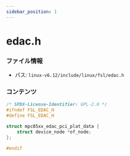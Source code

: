 ```yaml
---
sidebar_position: 1
---
```

# edac.h

### ファイル情報

- パス: `linux-v6.12/include/linux/fsl/edac.h`

### コンテンツ

```h
/* SPDX-License-Identifier: GPL-2.0 */
#ifndef FSL_EDAC_H
#define FSL_EDAC_H

struct mpc85xx_edac_pci_plat_data {
	struct device_node *of_node;
};

#endif

```
